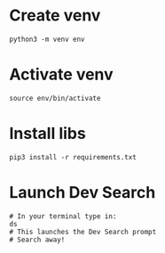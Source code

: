 # Create venv
```
python3 -m venv env
```


# Activate venv
```
source env/bin/activate
```


# Install libs
```
pip3 install -r requirements.txt
```


# Launch Dev Search
```
# In your terminal type in:
ds
# This launches the Dev Search prompt
# Search away!
```